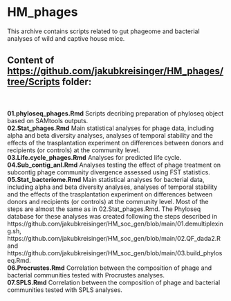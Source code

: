 # HM_phages

This archive contains scripts related to gut phageome and bacterial analyses of wild and captive house mice.

## Content of https://github.com/jakubkreisinger/HM_phages/tree/Scripts folder:
<br />
<br />
<strong>01.phyloseq_phages.Rmd</strong> 
Scripts decribing preparation of phyloseq object based on SAMtools outputs.<br />
<strong>02.Stat_phages.Rmd</strong> Main statistical analyses for phage data, including alpha and beta diversity analyses, analyses of temporal stability and the effects of the trasplantation experiment on differences between donors and recipients (or controls) at the community level.<br /> 
<strong>03.Life.cycle_phages.Rmd</strong> Analyses for predicted life cycle.<br />
<strong>04.Sub_contig_anl.Rmd</strong> Analyses testing the effect of phage treatment on subcontig phage community divergence assessed using FST statistics.<br />
<strong>05.Stat_bacteriome.Rmd</strong> Main statistical analyses for bacterial data, including alpha and beta diversity analyses, analyses of temporal stability and the effects of the trasplantation experiment on differences between donors and recipients (or controls) at the community level. Most of the steps are almost the same as in 02.Stat_phages.Rmd. The Phyloseq database for these analyses was created following the steps described in https://github.com/jakubkreisinger/HM_soc_gen/blob/main/01.demultiplexing.sh, https://github.com/jakubkreisinger/HM_soc_gen/blob/main/02.QF_dada2.R and https://github.com/jakubkreisinger/HM_soc_gen/blob/main/03.build_phyloseq.Rmd.<br />  
<strong>06.Procrustes.Rmd</strong> Correlation between the composition of phage and bacterial communities tested with Procrustes analyses.<br />  
<strong>07.SPLS.Rmd</strong> Correlation between the composition of phage and bacterial communities tested with SPLS analyses.<br />
<br />
<br />

